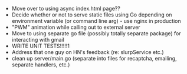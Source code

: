 - Move over to using async index.html page??
- Decide whether or not to serve static files using Go depending on environment variable (or command line arg) - use nginx in production
- "PWM" animation while calling out to external server
- Move to using separate go file (possibly totally separate package) for interacting with gmail
- WRITE UNIT TESTS!!!!!1
- Address that one guy on HN's feedback (re: slurpService etc.)
- clean up server/main.go (separate into files for recaptcha, emailing, separate handlers, etc.)